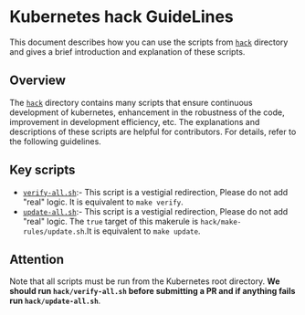 # Kubernetes hack GuideLines

This document describes how you can use the scripts from [`hack`](.) directory 
and gives a brief introduction and explanation of these scripts. 

## Overview

The [`hack`](.) directory contains many scripts that ensure continuous development of kubernetes, 
enhancement in the robustness of the code, improvement in development efficiency, etc. 
The explanations and descriptions of these scripts are helpful for contributors. 
For details, refer to the following guidelines.

## Key scripts

* [`verify-all.sh`](verify-all.sh):- This script is a vestigial redirection, Please do not add "real" logic. It is equivalent to `make verify`.
* [`update-all.sh`](update-all.sh):- This script is a vestigial redirection, Please do not add "real" logic. 
The `true` target of this makerule is `hack/make-rules/update.sh`.It is equivalent to `make update`.

## Attention

Note that all scripts must be run from the Kubernetes root directory. 
**We should run `hack/verify-all.sh` before submitting a PR and if anything fails run `hack/update-all.sh`**. 
 


